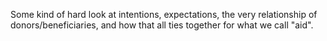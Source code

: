 Some kind of hard look at intentions, expectations, the very relationship of donors/beneficiaries, and how that all ties together for what we call "aid".
